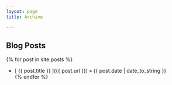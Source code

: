 ```yaml
---
layout: page
title: Archive

---
```


## Blog Posts

{% for post in site.posts %}
  * [ {{ post.title }} ]({{ post.url }}) <span class="span-time"> &raquo; {{ post.date | date_to_string }}</span>  
{% endfor %}